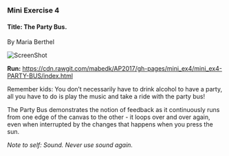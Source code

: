 <h3>Mini Exercise 4</h3>
<h4><b>Title:</b> The Party Bus.</h4>
By Maria Berthel

![ScreenShot](https://github.com/mabedk/AP2017/blob/gh-pages/mini_ex4/Sk%C3%A6rmbillede%202017-03-03%20kl.%2012.05.34.png)

<b>Run:</b> https://cdn.rawgit.com/mabedk/AP2017/gh-pages/mini_ex4/mini_ex4-PARTY-BUS/index.html

Remember kids: You don’t necessarily have to drink alcohol to have a party, all you have to do is play the music and take a ride with the party bus! 

The Party Bus demonstrates the notion of feedback as it continuously runs from one edge of the canvas to the other - it loops over and over again, even when interrupted by the changes that happens when you press the sun. 

*Note to self: Sound. Never use sound again.*
